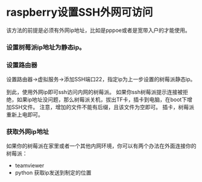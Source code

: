# raspberry设置SSH外网可访问

该方法的前提是必须有外网ip地址，比如是pppoe或者是宽带入户的才能使用。
### 设置树莓派ip地址为静态ip。

### 设置路由器
设置路由器->虚拟服务->添加SSH端口22，指定ip为上一步设置的树莓派静态ip。

到此，使用外网ip即可ssh访问内网的树莓派。
如果你ssh树莓派提示连接被拒绝，如果ip地址没问题，那么树莓派关机，拔出TF卡，插卡到电脑，在boot下增加SSH文件。
注意，增加的文件不能有后缀，且该文件为空即可。
插卡，树莓派重新上电即可。

### 获取外网ip地址
如果你的树莓派在家里或者一个其他内网环境，你可以有两个办法在外面连接你的树莓派：
- teamviewer
- python 获取ip发送到制定的位置